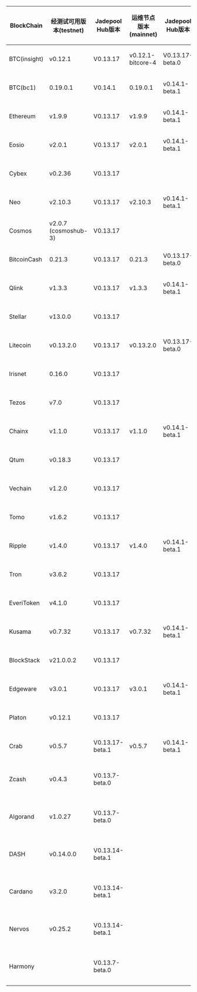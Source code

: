| BlockChain  | 经测试可用版本(testnet)| Jadepool Hub版本 | 运维节点版本(mainnet) | Jadepool Hub版本 | 维护状态 |
| ----------- | ---------- | ---------- | ---------- | ---------- | ---------- |
| BTC(insight) | v0.12.1    | V0.13.17 |    v0.12.1-bitcore-4  | V0.13.17-beta.0 | 维护中 |
| BTC(bc1)    | 0.19.0.1    | V0.14.1 |    0.19.0.1  | v0.14.1-beta.1 | 维护中 |
| Ethereum    | v1.9.9     | V0.13.17 |     	v1.9.9 | v0.14.1-beta.1 | 维护中 |
| Eosio       | v2.0.1 | V0.13.17 | v2.0.1 | v0.14.1-beta.1 | 维护中 |
| Cybex       | v0.2.36    | V0.13.17 |   	  |  | 维护中 |
| Neo         | v2.10.3    | V0.13.17 |    	v2.10.3 | v0.14.1-beta.1    | 维护中 |
| Cosmos      | v2.0.7 (cosmoshub-3)     | V0.13.17 |    |  | 维护中 |
| BitcoinCash | 0.21.3     | V0.13.17 | 0.21.3   | V0.13.17-beta.0 | 维护中 |
| Qlink       | v1.3.3     | V0.13.17 |  	v1.3.3    | v0.14.1-beta.1 | 维护中 |
| Stellar     | v13.0.0    | V0.13.17 |    |  | 维护中 |
| Litecoin    | v0.13.2.0    | V0.13.17 |   v0.13.2.0   | V0.13.17-beta.0 | 维护中 |
| Irisnet     | 0.16.0    | V0.13.17 |  	   |  | 维护中 |
| Tezos       | v7.0   | V0.13.17 |      |  | 维护中 |
| Chainx      | v1.1.0     | V0.13.17 |  v1.1.0    | v0.14.1-beta.1 | 维护中 |
| Qtum        | v0.18.3    | V0.13.17 |     |  | 维护中 |
| Vechain     | v1.2.0     | V0.13.17 |      |  | 维护中 |
| Tomo        | v1.6.2     | V0.13.17 |      |  | 维护中 |
| Ripple      | v1.4.0     | V0.13.17 |  	v1.4.0    | v0.14.1-beta.1 | 维护中 |
| Tron        | v3.6.2 | V0.13.17 |     	       |  | 维护中 |
| EveriToken  | v4.1.0 | V0.13.17 |            |  | 维护中 |
| Kusama      | v0.7.32    | V0.13.17 |  v0.7.32   | v0.14.1-beta.1 | 维护中 |
| BlockStack  | v21.0.0.2 | V0.13.17 |     	       |  | 维护中 |
| Edgeware    | v3.0.1    | V0.13.17 | v3.0.1     |  v0.14.1-beta.1          | 维护中 |
| Platon      | v0.12.1   | V0.13.17 |   |    | 维护中 |
| Crab        |  v0.5.7   | V0.13.17-beta.1 |   v0.5.7      |  v0.14.1-beta.1  | 维护中 |
| Zcash       | v0.4.3     | V0.13.7-beta.0 |   	   |  | 暂不维护 |
| Algorand    | v1.0.27    | V0.13.7-beta.0 |      |  | 暂不维护 |
| DASH        | v0.14.0.0   | V0.13.14-beta.1 |        |    | 暂不维护 |
| Cardano     | v3.2.0     | V0.13.14-beta.1 |            |            | 暂不维护 |
| Nervos      | v0.25.2   | V0.13.14-beta.1 |            |         | 暂不维护 |
| Harmony     |            | V0.13.7-beta.0 |            | | 暂不维护 |

